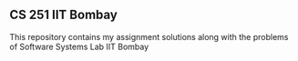 ## CS 251 IIT Bombay

This repository contains my assignment solutions along with the problems of Software Systems Lab IIT Bombay 